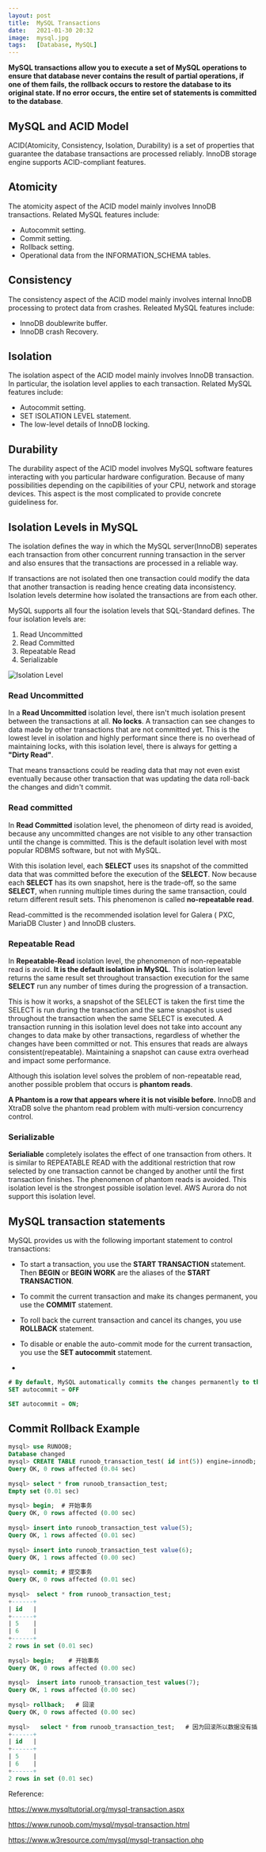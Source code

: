 ```yaml
---
layout: post
title:  MySQL Transactions
date:   2021-01-30 20:32
image:  mysql.jpg
tags:   [Database, MySQL]
---
```


**MySQL transactions allow you to execute a set of MySQL operations to ensure that database never contains the result of partial operations, if one of them fails, the rollback occurs to restore the database to its original state. If no error occurs, the entire set of statements is committed to the database**.

## MySQL and ACID Model

ACID(Atomicity, Consistency, Isolation, Durability) is a set of properties that guarantee the database transactions are processed reliably. InnoDB storage engine supports ACID-compliant features.

## Atomicity

The atomicity aspect of the ACID model mainly involves InnoDB transactions. Related MySQL features include:

* Autocommit setting.
* Commit setting.
* Rollback setting.
* Operational data from the INFORMATION_SCHEMA tables.

## Consistency

The consistency aspect of the ACID model mainly involves internal InnoDB processing to protect data from crashes. Releated MySQL features include:

* InnoDB doublewrite buffer.
* InnoDB crash Recovery.

## Isolation

The isolation aspect of the ACID model mainly involves InnoDB transaction. In particular, the isolation level applies to each transaction. Related MySQL features include:

* Autocommit setting.
* SET ISOLATION LEVEL statement.
* The low-level details of InnoDB locking.

## Durability

The durability aspect of the ACID model involves MySQL software features interacting with you particular hardware configuration. Because of many possibilities depending on the capibilities of your CPU, network and storage devices. This aspect is the most complicated to provide concrete guideliness for.

## Isolation Levels in MySQL

The isolation defines the way in which the MySQL server(InnoDB) seperates each transaction from other concurrent running transaction in the server and also ensures that the transactions are processed in a reliable way.

If transactions are not isolated then one transaction could modify the data that another transaction is reading hence creating data inconsistency. Isolation levels determine how isolated the transactions are from each other. 

MySQL supports all four the isolation levels that SQL-Standard defines. The four isolation levels are:

1. Read Uncommitted
2. Read Committed
3. Repeatable Read
4. Serializable

![Isolation Level](https://mydbops.files.wordpress.com/2018/03/output.gif?w=475&zoom=2)


### Read Uncommitted

In a **Read Uncommitted** isolation level, there isn't much isolation present between the transactions at all.
**No locks**. A transaction can see changes to data made by other transactions that are not committed yet. This is the lowest level in isolation and highly performant since there is no overhead of maintaining locks, with this isolation level, there is always for getting a **"Dirty Read"**.

That means transactions could be reading data that may not even exist eventually because other transaction that was updating the data roll-back the changes and didn't commit. 

### Read committed

In **Read Committed** isolation level, the phenomeon of dirty read is avoided, because any uncommitted changes are not visible to any other transaction until the change is committed. This is the default isolation level with most popular RDBMS software, but not with MySQL.

With this isolation level, each **SELECT** uses its snapshot of the committed data that was committed before the execution of the **SELECT**. Now because each **SELECT** has its own snapshot, here is the trade-off, so the same **SELECT**, when running multiple times during the same transaction, could return different result sets. This phenomenon is called **no-repeatable read**.

Read-committed is the recommended isolation level for Galera ( PXC, MariaDB Cluster ) and InnoDB clusters.

### Repeatable Read

In **Repeatable-Read** isolation level, the phenomenon of non-repeatable read is avoid. **It is the default isolation in MySQL**. This isolation level returns the same result set throughout transaction execution for the same **SELECT** run any number of times during the progression of a transaction.

This is how it works, a snapshot of the SELECT is taken the first time the SELECT is run during the transaction and the same snapshot is used throughout the transaction when the same SELECT is executed. A transaction running in this isolation level does not take into account any changes to data make by other transactions, regardless of whether the changes have been committed or not. This ensures that reads are always consistent(repeatable). Maintaining a snapshot can cause extra overhead and impact some performance.

Although this isolation level solves the problem of non-repeatable read, another possible problem that occurs is **phantom reads**.

**A Phantom is a row that appears where it is not visible before.** InnoDB and XtraDB solve the phantom read problem with multi-version concurrency control.

### Serializable

**Serialiable** completely isolates the effect of one transaction from others. It is similar to REPEATABLE READ with the additional restriction that row selected by one transaction cannot be changed by another until the first transaction finishes. The phenomenon of phantom reads is avoided. This isolation level is the strongest possible isolation level. AWS Aurora do not support this isolation level.



## MySQL transaction statements

MySQL provides us with the following important statement to control transactions:

* To start a transaction, you use the **START TRANSACTION** statement. Then **BEGIN** or **BEGIN WORK** are the aliases of the **START TRANSACTION**.

* To commit the current transaction and make its changes permanent, you use the **COMMIT** statement. 

* To roll back the current transaction and cancel its changes, you use **ROLLBACK** statement.

* To disable or enable the auto-commit mode for the current transaction, you use the **SET autocommit** statement.
* 

```sql
# By default, MySQL automatically commits the changes permanently to the database.
SET autocommit = OFF

SET autocommit = ON;
```

## Commit Rollback Example

```sql
mysql> use RUNOOB;
Database changed
mysql> CREATE TABLE runoob_transaction_test( id int(5)) engine=innodb;  # 创建数据表
Query OK, 0 rows affected (0.04 sec)
 
mysql> select * from runoob_transaction_test;
Empty set (0.01 sec)
 
mysql> begin;  # 开始事务
Query OK, 0 rows affected (0.00 sec)
 
mysql> insert into runoob_transaction_test value(5);
Query OK, 1 rows affected (0.01 sec)
 
mysql> insert into runoob_transaction_test value(6);
Query OK, 1 rows affected (0.00 sec)
 
mysql> commit; # 提交事务
Query OK, 0 rows affected (0.01 sec)
 
mysql>  select * from runoob_transaction_test;
+------+
| id   |
+------+
| 5    |
| 6    |
+------+
2 rows in set (0.01 sec)
 
mysql> begin;    # 开始事务
Query OK, 0 rows affected (0.00 sec)
 
mysql>  insert into runoob_transaction_test values(7);
Query OK, 1 rows affected (0.00 sec)
 
mysql> rollback;   # 回滚
Query OK, 0 rows affected (0.00 sec)
 
mysql>   select * from runoob_transaction_test;   # 因为回滚所以数据没有插入
+------+
| id   |
+------+
| 5    |
| 6    |
+------+
2 rows in set (0.01 sec)
```


Reference:

https://www.mysqltutorial.org/mysql-transaction.aspx

https://www.runoob.com/mysql/mysql-transaction.html

https://www.w3resource.com/mysql/mysql-transaction.php
